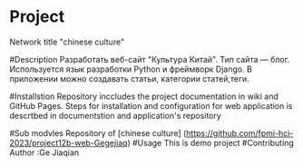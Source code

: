 # Project
Network title "chinese culture"

#Description
Разработать веб-сайт "Культура Китай". Тип сайта — блог.
Используется язык разработки Python и фреймворк Django. В приложении можно создавать статьи, категории статей,теги.

#Installstion
Repository inccludes the project documentation in wiki and GitHub Pages.
Steps for installation and configuration for web application is descrtbed
in documentstion and application's repository

#Sub modvles
Repository of  [chinese culture] (https://github.com/fpmi-hci-2023/project12b-web-Gegejiaq)
#Usage
This is demo project
#Contributing
Author :Ge Jiaqian

